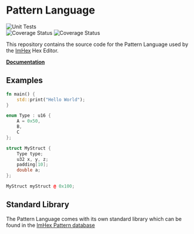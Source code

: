 # Pattern Language 

![Unit Tests](https://img.shields.io/github/actions/workflow/status/WerWolv/PatternLanguage/tests.yml?branch=master&label=Unit%20Tests&style=flat-square)<br>
![Coverage Status](https://img.shields.io/coveralls/github/WerWolv/PatternLanguage?style=flat-square&label=Library%20Coverage)
![Coverage Status](https://img.shields.io/coveralls/github/WerWolv/ImHex-Patterns?style=flat-square&label=Pattern%20Coverage)

This repository contains the source code for the Pattern Language used by the [ImHex](https://github.com/WerWolv/ImHex) Hex Editor.

**[Documentation](https://imhex.werwolv.net/docs)**

## Examples

```rust
fn main() {
    std::print("Hello World");
}
```

```cpp
enum Type : u16 {
    A = 0x50,
    B,
    C
};

struct MyStruct {
    Type type;
    u32 x, y, z;
    padding[10];
    double a;
};

MyStruct myStruct @ 0x100;
```

## Standard Library

The Pattern Language comes with its own standard library which can be found in the [ImHex Pattern database](https://github.com/WerWolv/ImHex-Patterns/tree/master/includes/std) 
